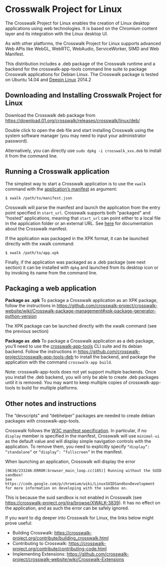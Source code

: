 # Crosswalk Project for Linux

The Crosswalk Project for Linux enables the creation of Linux desktop applications using web technologies. It is based on the Chromium content layer and its integration with the Linux desktop UI.

As with other platforms, the Crosswalk Project for Linux supports advanced Web APIs like WebGL, WebRTC, WebAudio, ServiceWorker, SIMD and Web Manifest.

This distribution includes a .deb package of the Crosswalk runtime and a backend for the crosswalk-app-tools command line suite to package Crosswalk applications for Debian Linux. The Crosswalk package is tested on Ubuntu 14.04 and [Deepin Linux](http://www.deepin.org/) 2014.2

## Downloading and Installing Crosswalk Project for Linux

Download the Crosswalk deb package from https://download.01.org/crosswalk/releases/crosswalk/linux/deb/

Double click to open the deb file and start installing Crosswalk using the system software manager (you may need to input your administrator password).

Alternatively, you can directly use `sudo dpkg -i crosswalk_xxx.deb` to install it from the command line.
 
## Running a Crosswalk application

The simplest way to start a Crosswalk application is to use the `xwalk` command with the [application’s manifest](/documentation/manifest.html) as argument:

```cmdline
$ xwalk /path/to/manifest.json
```

Crosswalk will parse the manifest and launch the application from the entry point specified in `start_url`. Crosswalk supports both "packaged" and “hosted” applications, meaning that `start_url` can point either to a local file in the application folder or an external URL. See [here](https://crosswalk-project.org/documentation/manifest.html) for documentation about the Crosswalk manifest.

If the application was packaged in the XPK format, it can be launched directly with the xwalk command:

```cmdline
$ xwalk /path/to/app.xpk
```

Finally, if the application was packaged as a .deb package (see next section) it can be installed with `dpkg` and launched from its desktop icon or by invoking its name from the command line.

## Packaging a web application

**Package as .xpk**
To package a Crosswalk application as an XPK package, follow the instructions in https://github.com/crosswalk-project/crosswalk-website/wiki/Crosswalk-package-management#xpk-package-generator-python-version

The XPK package can be launched directly with the xwalk command (see the previous section)

**Package as .deb**
To package a Crosswalk application as a deb package, you’ll need to use the [crosswalk-app-tools](https://www.npmjs.com/package/crosswalk-app-tools/) CLI suite and its debian backend. Follow the instructions in https://github.com/crosswalk-project/crosswalk-app-tools-deb to install the backend, and package the application with the command `crosswalk-app build`.

Note: crosswalk-app-tools does not yet support multiple backends. Once you install the .deb backend, you will only be able to create .deb packages until it is removed. You may want to keep multiple copies of crosswalk-app-tools to build for multiple platforms.

## Other notes and instructions

The “devscripts” and “debhelper” packages are needed to create debian packages with crosswalk-app-tools.

Crosswalk follows the [W3C manifest specification](http://www.w3.org/TR/appmanifest/). In particular, if no `display` member is specified in the manifest, Crosswalk will use `minimal-ui` as the default value and will display simple navigation controls with the application. To remove them, you need to explicitly specify `“display”: “standalone”` or `“display”: “fullscreen”` in the manifest.

When launching an application, Crosswalk will display the error

```cmdline
[0630/233246:ERROR:browser_main_loop.cc(185)] Running without the SUID sandbox! 
See https://code.google.com/p/chromium/wiki/LinuxSUIDSandboxDevelopment 
for more information on developing with the sandbox on.
```

This is because the suid sandbox is not enabled in Crosswalk (see https://crosswalk-project.org/jira/browse/XWALK-3839). It has no effect on the application, and as such the error can be safely ignored.

If you want to dig deeper into Crosswalk for Linux, the links below might prove useful:

* Building Crosswalk: https://crosswalk-project.org/contribute/building_crosswalk.html
* Contributing to Crosswalk: https://crosswalk-project.org/contribute/contributing-code.html
* Implementing Extensions: https://github.com/crosswalk-project/crosswalk-website/wiki/Crosswalk-Extensions
